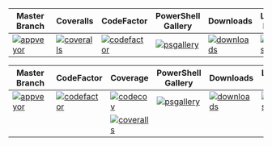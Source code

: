 
| Master Branch            | Coveralls                 | CodeFactor               |  PowerShell Gallery       | Downloads                  | Latest Build            | CodeCov                     |
|--------------------------|---------------------------|--------------------------|---------------------------|----------------------------|-------------------------|-----------------------------|
|[![appveyor][]][av-site]  | [![coveralls][]][cv-site] |[![codefactor][]][cf-site]| [![psgallery][]][ps-site] |[![downloads][]][ps-site]   |[![tests][]][tests-site] |[![codecov][]][codecov-link] |

| Master Branch            | CodeFactor                | Coverage                    |  PowerShell Gallery       | Downloads                  | Latest Build            |
|--------------------------|---------------------------|-----------------------------|---------------------------|----------------------------|-------------------------|
|[![appveyor][]][av-site]  | [![codefactor][]][cf-site]| [![codecov][]][codecov-link]| [![psgallery][]][ps-site] |[![downloads][]][ps-site]   |[![tests][]][tests-site] |
|                          |                           | [![coveralls][]][cv-site] ||||
[appveyor]:https://ci.appveyor.com/api/projects/status/y6ad0firmgxok216?svg=true
[av-site]:https://ci.appveyor.com/project/pspete/doubledeploy/branch/master
[coveralls]:https://coveralls.io/repos/github/pspete/DoubleDeploy/badge.svg?branch=master
[cv-site]:https://coveralls.io/github/pspete/DoubleDeploy?branch=master
[psgallery]:https://img.shields.io/powershellgallery/v/DoubleDeploy.svg
[ps-site]:https://www.powershellgallery.com/packages/DoubleDeploy
[tests]:https://img.shields.io/appveyor/tests/pspete/doubledeploy.svg
[tests-site]:https://ci.appveyor.com/project/pspete/doubledeploy
[downloads]:https://img.shields.io/powershellgallery/dt/doubledeploy.svg?color=blue
[cf-site]:https://www.codefactor.io/repository/github/pspete/doubledeploy
[codefactor]:https://www.codefactor.io/repository/github/pspete/doubledeploy/badge
[codecov]:https://codecov.io/gh/pspete/DoubleDeploy/branch/master/graph/badge.svg
[codecov-link]:https://codecov.io/gh/pspete/DoubleDeploy